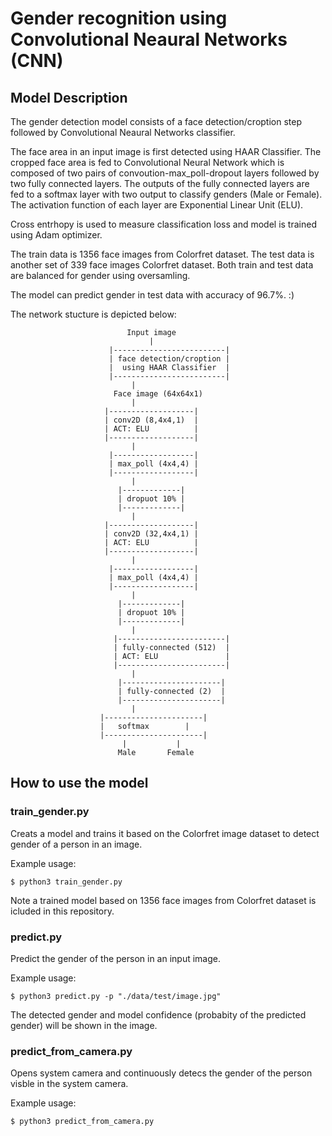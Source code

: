 # Gender recognition using Convolutional Neaural Networks (CNN)

## Model Description
The gender detection model consists of a face detection/croption step followed by Convolutional Neaural Networks classifier.

The face area in an input image is first detected using HAAR Classifier. The cropped face area is fed to Convolutional Neural Network which is composed of two pairs of convoution-max_poll-dropout layers followed by two fully connected layers. The outputs of the fully connected layers are fed to a softmax layer with two output to classify genders (Male or Female). The activation function of each layer are Exponential Linear Unit (ELU). 

Cross entrhopy is used to measure classification loss and model is trained using Adam optimizer.

The train data is 1356 face images from Colorfret dataset. The test data is another set of 339 face images Colorfret dataset. Both train and test data are balanced for gender using oversamling.

The model can predict gender in test data with accuracy of 96.7%. :)

The network stucture is depicted below: 

						      Input image
					      		   |
					      |-------------------------|
					      | face detection/croption |
					      |  using HAAR Classifier  |
					      |-------------------------|
							   |
						   Face image (64x64x1) 
							   |
						 |-------------------|
						 | conv2D (8,4x4,1)  | 
						 | ACT: ELU          |
						 |-------------------|
							   |
						  |------------------|
						  | max_poll (4x4,4) |
						  |------------------|
							   |
						    |-------------|
						    | dropuot 10% |
						    |-------------|
							   |
						 |-------------------|
						 | conv2D (32,4x4,1) | 
						 | ACT: ELU          |
						 |-------------------|
							   |
						  |------------------|
						  | max_poll (4x4,4) |
						  |------------------|
							   |
						    |-------------|
						    | dropuot 10% |
						    |-------------|
							   |
					       |------------------------|
					       | fully-connected (512)  |
					       | ACT: ELU               |
					       |------------------------|
							   |
					        |----------------------|
					        | fully-connected (2)  |
					        |----------------------|
							   |
						|----------------------|
						| 	softmax        |
						|----------------------|
						     |           |
						    Male       Female	

	



## How to use the model

### train_gender.py
Creats a model and trains it based on the Colorfret image dataset to detect gender of a person in an image.

Example usage:
```
$ python3 train_gender.py
```
Note a trained model based on 1356 face images from Colorfret dataset is icluded in this repository.


### predict.py
Predict the gender of the person in an input image.

Example usage:
```
$ python3 predict.py -p "./data/test/image.jpg"
```
The detected gender and model confidence (probabity of the predicted gender) will be shown in the image.

### predict_from_camera.py

Opens system camera and continuously detecs the gender of the person visble in the system camera.

Example usage:
```
$ python3 predict_from_camera.py 
```

